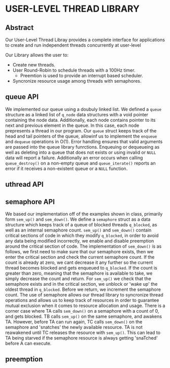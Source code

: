 # USER-LEVEL THREAD LIBRARY
## Abstract
Our User-Level Thread Libray provides a complete interface for
applications to create and run independent threads concurrently at user-level

Our Library allows the user to:
- Create new threads.
- User Round-Robin to schedule threads with a 100Hz timer.
	- Preemtion is used to provide an interrupt based scheduler.
- Syncronize resource usage among threads with semaphores.

## queue API
We implemented our queue using a doubuly linked list. We defined a `queue`
structure as a linked list of `q_node` data structures with a void pointer
containing the node data. Additionally, each node contains pointer to its next
and previous element in the queue. In this case, each node prepresents a thread
in our program. Our `queue` struct keeps track of the head and tail pointers of
the queue, allowinf us to implement the `enqueue` and `dequeue` operations
in O(1). Error handling ensures that valid arguments are passed into the queue
library funrctions. Enqueuing or dequeueing as well as deleting into a queue
that does not exists or using invalid or `NULL` data will report a failure.
Additionally an error occurs when calling `queue_destroy()` on a non-empty
queue and `queue_iterate()` reports an error if it receives a non-existent
queue or a `NULL` function.

## uthread API

## semaphore API
We based our implementation off of the examples shown in class, primarily form
`sem_up()` and `sem_down()`. We define a `semaphore` struct as a data structure
which keeps track of a queue of blocked threads `q_blocked`, as well as an
internal semaphore count. `sem_up()` and `sem_down()` contain critical sections
of code in which they modify `q_blocked`, in order to avoid any data being
modified incorrectly, we enable and disable preemption around the critical
section of code. The implementation of `sem_down()` is as follows, we first
need to make sure that our semaphore exists, then we enter the critical section
and check the current semaphore count. If the count is already at zero, we cant
decrease it any further so the current thread becomes blocked and gets enqueued
to `q_blocked`. If the count is greater than zero, meaning that the semaphore
is available to take, we simply decrease the count and return. For `sem_up()`
we check that the semaphore exists and in the critical section, we unblock or
'wake up' the oldest thread in `q_blocked`. Before we return, we increment the
semaphore count. The use of semaphore allows our thread library to syncronize
thread operations and allows us to keep track of resources in order to
guarantee mutual exclusion when it comes to resource allocation and usage.
There is a corner case where TA calls `sem_down()` on a semaphore with a count
of 0, and gets blocked. TB calls `sem_up()` on the same semaphore, and awakens
TA. However, before TA can run again, TC calls `sem_down()` on the semaphore
and 'snatches' the newly available resource. TA is not reawakened until TC
releases the resource with `sem_up()`. This can lead to TA being starved if the
semaphore resource is always getting 'snaTched' before A can execute. 

## preemption

